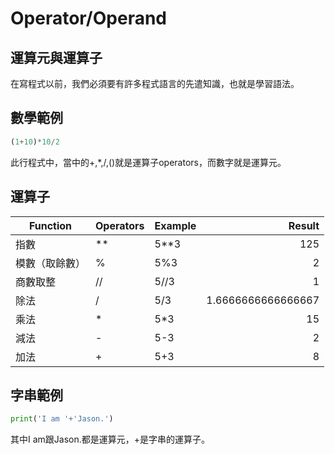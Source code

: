# Operator/Operand
## 運算元與運算子
在寫程式以前，我們必須要有許多程式語言的先遣知識，也就是學習語法。

## 數學範例
```python
(1+10)*10/2
```
此行程式中，當中的+,*,/,()就是運算子operators，而數字就是運算元。

## 運算子
|Function   | Operators | Example | Result |
|---------- | --------- | :------ | -----: |
|指數| **      |5**3   | 125 |
|模數（取餘數）| %       |5%3    | 2 |
|商數取整| //   |5//3   | 1 |
|除法| /       |5/3    |1.6666666666666667|
|乘法| *       |5*3    |15|
|減法| -       |5-3    |2|
|加法| +       |5+3    |8|

## 字串範例
```python
print('I am '+'Jason.')
```
其中I am跟Jason.都是運算元，+是字串的運算子。

